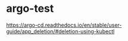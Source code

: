 # argo-test

https://argo-cd.readthedocs.io/en/stable/user-guide/app_deletion/#deletion-using-kubectl